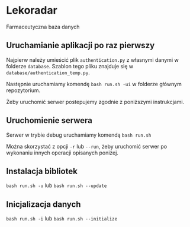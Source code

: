 # Lekoradar
Farmaceutyczna baza danych

## Uruchamianie aplikacji po raz pierwszy
Najpierw należy umieścić plik `authentication.py` z własnymi danymi w folderze `database`. 
Szablon tego pliku znajduje się w `database/authentication_temp.py`.

Następnie uruchamiamy komendę
`bash run.sh -ui`
w folderze głównym repozytorium.

Żeby uruchomić serwer postepujemy zgodnie z poniższymi instrukcjami.

## Uruchomienie serwera
Serwer w trybie debug uruchamiamy komendą `bash run.sh`

Można skorzystać z opcji `-r` lub `--run`, żeby uruchomić serwer po wykonaniu innych operacji opisanych poniżej.

## Instalacja bibliotek
`bash run.sh -u` lub `bash run.sh --update`

## Inicjalizacja danych
`bash run.sh -i` lub `bash run.sh --initialize`
